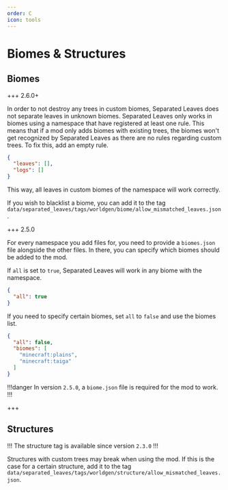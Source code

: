 ```yaml
---
order: C
icon: tools
---
```


# Biomes & Structures

## Biomes

+++ 2.6.0+

In order to not destroy any trees in custom biomes, Separated Leaves does not separate leaves in unknown biomes. Separated Leaves only works in biomes using a namespace that have registered at least one rule. This means that if a mod only adds biomes with existing trees, the biomes won't get recognized by Separated Leaves as there are no rules regarding custom trees. To fix this, add an empty rule.

```json /[namespace]/separated_leaves/biomes.json
{
  "leaves": [],
  "logs": []
}
```

This way, all leaves in custom biomes of the namespace will work correctly.

If you wish to blacklist a biome, you can add it to the tag `data/separated_leaves/tags/worldgen/biome/allow_mismatched_leaves.json`.

+++ 2.5.0

For every namespace you add files for, you need to provide a `biomes.json` file alongside the other files. In there, you can specify which biomes should be added to the mod.

If `all` is set to `true`, Separated Leaves will work in any biome with the namespace.

```json /[namespace]/separated_leaves/biomes.json
{
  "all": true
}
```

If you need to specify certain biomes, set `all` to `false` and use the biomes list.

```json /[namespace]/separated_leaves/biomes.json
{
  "all": false,
  "biomes": [
    "minecraft:plains",
    "minecraft:taiga"
  ]
}
```

!!!danger
In version `2.5.0`, a `biome.json` file is required for the mod to work.
!!!

+++

## Structures

!!!
The structure tag is available since version `2.3.0`
!!!

Structures with custom trees may break when using the mod. If this is the case for a certain structure, add it to the tag `data/separated_leaves/tags/worldgen/structure/allow_mismatched_leaves.json`.
